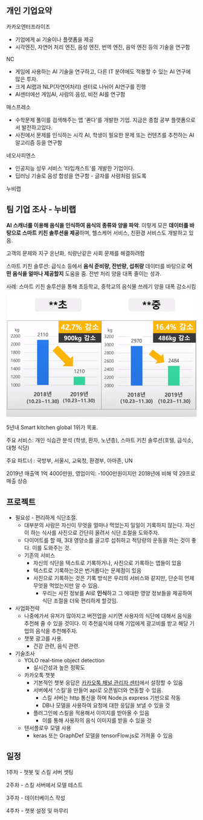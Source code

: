 ## 개인 기업요약

카카오엔터프라이즈

* 기업에게 ai 기술이나 플랫폼을 제공
* 시각엔진, 자연어 처리 엔진, 음성 엔진, 번역 엔진, 음악 엔진 등의 기술을 연구함

NC

* 게임에 사용하는 AI 기술을 연구하고, 다른 IT 분야에도 적용할 수 있는 AI 연구에 많은 투자.
* 크게 AI랩과 NLP(자연어처리) 센터로 나뉘어 AI연구를 진행
* AI센터에선 게임AI, 사람의 음성, 비전 AI를 연구함

매스프레소

* 수학문제 풀이를 검색해주는 앱 '콴다'를 개발한 기업. 지금은 종합 공부 플랫폼으로서 발전하고있다.
* 사진에서 문제를 인식하는 시각 AI, 학생이 필요한 문제 또는 컨텐츠를 추천하는 AI 알고리즘 등을 연구함

네오사피엔스

* 인공지능 성우 서비스 '타입캐스트'를 개발한 기업이다.
* 딥러닝 기술로 음성 합성을 연구함 - 글자를 사람처럼 읽도록

누비랩



## 팀 기업 조사 - 누비랩

**AI 스캐너를 이용해 음식을 인식하여 음식의 종류와 양을 파악**. 이렇게 모은 **데이터를 바탕으로  스마트 키친 솔루션을 제공**하며, 헬스케어 서비스, 친환경 서비스도 개발하고 있음.

고객의 문제와 지구 온난화, 식량난같은 사회 문제를 해결하려함

스마트 키친 솔루션: 급식소 등에서 **음식 준비량, 잔반량, 섭취량** 데이터를 바탕으로 **어떤 음식을 얼마나 제공할지** 도움을 줌. 잔반 처리 양을 대폭 줄이는 성과.



사례: 스마트 키친 솔루션을 통해 초등학교, 중학교의 음식물 쓰레기 양을 대폭 감소시킴

![image-20210413000902406.png](https://github.com/Hyun-s/DeepDiet/blob/master/%EC%95%88%EC%9C%A4%ED%98%B8/image-20210413000902406.png?raw=true)



5년내 Smart kitchen global 1위가 목표.

주요 서비스: 개인 식습관 분석 (학생, 환자, 노년층), 스마트 키친 솔루션(호텔, 급식소, 대형 식당)

주요 파트너 : 국방부, 서울시, 교육청, 환경부, 아마존, UN

2019년 매출액 1억 4000만원, 영업이익: -1000만원이지만 2018년에 비해 약 29프로 매출 상승

## 프로젝트

* 필요성 - 편리하게 식단조절.
  * 대부분의 사람은 자신이 무엇을 얼마나 먹었는지 일일이 기록하지 않는다.  자신이 하는 식사를 사진으로 간단히 올려서 식단 조절을 도와주자.
  * 다이어트를 할 때, 3대 영양소를 골고루 섭취하고 적당량의 운동을 하는 것이 좋다.  이를 도와주는 것.
  * 기존의 서비스
    * 자신의 식단을 텍스트로 기록하거나, 사진으로 기록하는 앱들이 있음
    * 텍스트로 기록하는것은 번거롭다는 문제점이 있음
    * 사진으로 기록하는 것은 기록 방식은 우리의 서비스와 같지만, 단순히 언제 무엇을 먹었는지만 알 수 있음.
      * 우리는 사진 정보를 AI로 **인식**하고 그 에대한 영양 정보들을 제공하여 식단 조절을 더욱 편리하게 할것임.
* 사업화전략
  * 나중에가서 유저가 많아지고 버전업을 시키면 사용자의 식단에 대해서 음식을 추천해 줄 수 있을 것이다. 이 추천음식에 대해 기업에게 광고비를 받고 해당 기업의 음식을 추천해주자.
  * 챗봇 광고를 사용.
    * 건강 관련, 음식 관련.
* 기술조사
  * YOLO real-time object detection
    * 실시간성과 높은 정확도
  * 카카오톡 챗봇
    * 기본적인 챗봇 응답은 [카카오톡 채널 관리자 센터](https://center-pf.kakao.com/login)에서 설정할 수 있음
    * 서버에서 '스킬'을 만들어 api로 오픈빌더와 연동할 수 있음.
      * 스킬 서버는 http 통신을 하며 Node.js express 기반으로 작동
      * DB나 모델을 사용하여 요청에 대한 응답을 보낼 수 있을 것
    * 플러그인에 스킬을 적용해서 이미지를 받아올 수 있음
      * 이를 통해 사용자의 음식 이미지를 받을 수 있을 것
  * 텐서플로우 모델 사용
    * keras 또는 GraphDef 모델을 tensorFlow.js로 가져올 수 있음



## 일정

1주차 - 챗봇 및 스킬 서버 셋팅

2주차 - 스킬 서버에서 모델 테스트

3주차 - 데이터베이스 작성

4주차 - 챗봇 설정 및 마무리